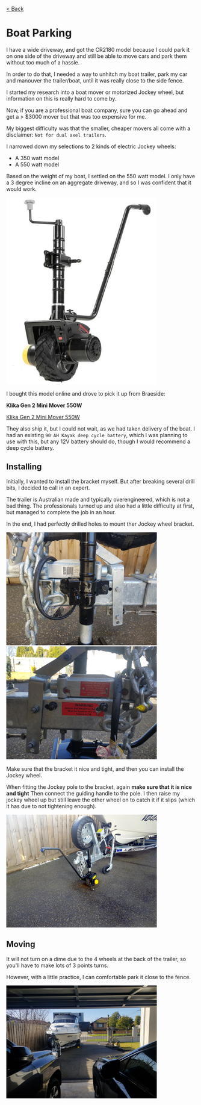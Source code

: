 [< Back](/README.md)
# Boat Parking

I have a wide driveway, and got the CR2180 model because I could park it on one side of the driveway and still be able to move cars and park them without 
too much of a hassle. 

In order to do that, I needed a way to unhitch my boat trailer, park my car and manouver the trailer/boat, until it was really close to the side fence.

I started my research into a boat mover or motorized Jockey wheel, but information on this is really hard to come by.

Now, if you are a professional boat company, sure you can go ahead and get a > $3000 mover but that was too expensive for me.

My biggest difficulty was that the smaller, cheaper movers all come with a disclaimer: `Not for dual axel trailers`.

I narrowed down my selections to 2 kinds of electric Jockey wheels:
* A 350 watt model
* A 550 watt model

Based on the weight of my boat, I settled on the 550 watt model.
I only have a 3 degree incline on an aggregate driveway, and so I was confident that it would work.

<img src="/images/KlikaGen2MiniMover.JPG" width="400px;" />

I bought this model  online and drove to pick it up from Braeside:

**Klika Gen 2 Mini Mover 550W**

[Klika Gen 2 Mini Mover 550W](https://www.klika.com.au/gen2-mini-mover-12v-550w-electric-motorised-jockey-wheel-black.html)


They also ship it, but I could not wait, as we had taken delivery of the boat.
I had an existing `90 AH Kayak deep cycle battery`, which I was planning to use with this, but any 12V battery should do, though I would recommend a deep cycle battery.

## Installing

Initially, I wanted to install the bracket myself.
But after breaking several drill bits, I decided to call in an expert. 


The trailer is Australian made and typically overengineered, which is not a bad thing.
The professionals turned up and also had a little difficulty at first, but managed to complete the job in an hour.

In the end, I had perfectly drilled holes to mount ther Jockey wheel bracket.

<img src="/images/Parking-BracketView-1.jpg" width="400px;" />

<img src="/images/Parking-BracketView-2.jpg" width="400px;" />

Make sure that the bracket it nice and tight, and then you can install the Jockey wheel.

When fitting the Jockey pole to the bracket, again **make sure that it is nice and tight**
Then connect the guiding handle to the pole.
I then raise my jockey wheel up but still leave the other wheel on to catch it if it slips (which it has due to not tightening enough).


<img src="/images/Parking-Front-View.jpg" width="400px;" />

## Moving

It will not turn on a dime due to the 4 wheels at the back of the trailer, so you'll have to make lots of 3 points turns.

However, with a little practice, I can comfortable park it close to the fence.

<img src="/images/Parking-DrivewayView.jpg" width="400px;" />
